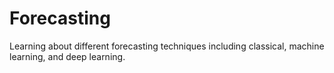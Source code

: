 # Forecasting
Learning about different forecasting techniques including classical, machine learning, and deep learning.
